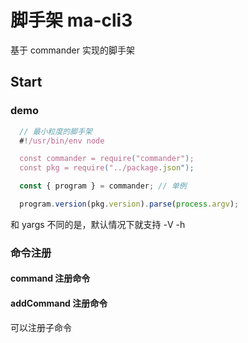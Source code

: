 # 脚手架 ma-cli3

基于 commander 实现的脚手架

## Start

### demo

``` js
  // 最小粒度的脚手架
  #!/usr/bin/env node

  const commander = require("commander");
  const pkg = require("../package.json");

  const { program } = commander; // 单例

  program.version(pkg.version).parse(process.argv);
```

和 yargs 不同的是，默认情况下就支持 -V -h

### 命令注册

#### command 注册命令

#### addCommand 注册命令

可以注册子命令


